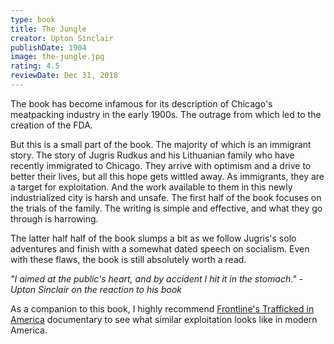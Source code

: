 ```yaml
---
type: book
title: The Jungle
creator: Upton Sinclair
publishDate: 1904
image: the-jungle.jpg
rating: 4.5
reviewDate: Dec 31, 2018
---
```


The book has become infamous for its description of Chicago's meatpacking industry in the early 1900s. The outrage from which led to the creation of the FDA.

But this is a small part of the book. The majority of which is an immigrant story. The story of Jugris Rudkus and his Lithuanian family who have recently immigrated to Chicago. They arrive with optimism and a drive to better their lives, but all this hope gets wittled away. As immigrants, they are a target for exploitation. And the work available to them in this newly industrialized city is harsh and unsafe. The first half of the book focuses on the trials of the family. The writing is simple and effective, and what they go through is harrowing.

The latter half half of the book slumps a bit as we follow Jugris's solo adventures and finish with a somewhat dated speech on socialism. Even with these flaws, the book is still absolutely worth a read.

_"I aimed at the public's heart, and by accident I hit it in the stomach." - Upton Sinclair on the reaction to his book_

As a companion to this book, I highly recommend [Frontline's Trafficked in America](https://www.pbs.org/wgbh/frontline/film/trafficked-in-america/) documentary to see what similar exploitation looks like in modern America.
